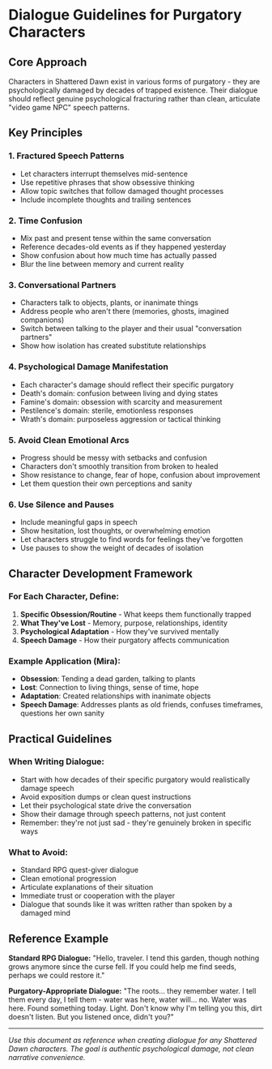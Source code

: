 # Dialogue Guidelines for Purgatory Characters

## Core Approach
Characters in Shattered Dawn exist in various forms of purgatory - they are psychologically damaged by decades of trapped existence. Their dialogue should reflect genuine psychological fracturing rather than clean, articulate "video game NPC" speech patterns.

## Key Principles

### 1. Fractured Speech Patterns
- Let characters interrupt themselves mid-sentence
- Use repetitive phrases that show obsessive thinking
- Allow topic switches that follow damaged thought processes
- Include incomplete thoughts and trailing sentences

### 2. Time Confusion
- Mix past and present tense within the same conversation
- Reference decades-old events as if they happened yesterday
- Show confusion about how much time has actually passed
- Blur the line between memory and current reality

### 3. Conversational Partners
- Characters talk to objects, plants, or inanimate things
- Address people who aren't there (memories, ghosts, imagined companions)
- Switch between talking to the player and their usual "conversation partners"
- Show how isolation has created substitute relationships

### 4. Psychological Damage Manifestation
- Each character's damage should reflect their specific purgatory
- Death's domain: confusion between living and dying states
- Famine's domain: obsession with scarcity and measurement
- Pestilence's domain: sterile, emotionless responses
- Wrath's domain: purposeless aggression or tactical thinking

### 5. Avoid Clean Emotional Arcs
- Progress should be messy with setbacks and confusion
- Characters don't smoothly transition from broken to healed
- Show resistance to change, fear of hope, confusion about improvement
- Let them question their own perceptions and sanity

### 6. Use Silence and Pauses
- Include meaningful gaps in speech
- Show hesitation, lost thoughts, or overwhelming emotion
- Let characters struggle to find words for feelings they've forgotten
- Use pauses to show the weight of decades of isolation

## Character Development Framework

### For Each Character, Define:
1. **Specific Obsession/Routine** - What keeps them functionally trapped
2. **What They've Lost** - Memory, purpose, relationships, identity
3. **Psychological Adaptation** - How they've survived mentally
4. **Speech Damage** - How their purgatory affects communication

### Example Application (Mira):
- **Obsession**: Tending a dead garden, talking to plants
- **Lost**: Connection to living things, sense of time, hope
- **Adaptation**: Created relationships with inanimate objects
- **Speech Damage**: Addresses plants as old friends, confuses timeframes, questions her own sanity

## Practical Guidelines

### When Writing Dialogue:
- Start with how decades of their specific purgatory would realistically damage speech
- Avoid exposition dumps or clean quest instructions
- Let their psychological state drive the conversation
- Show their damage through speech patterns, not just content
- Remember: they're not just sad - they're genuinely broken in specific ways

### What to Avoid:
- Standard RPG quest-giver dialogue
- Clean emotional progression
- Articulate explanations of their situation
- Immediate trust or cooperation with the player
- Dialogue that sounds like it was written rather than spoken by a damaged mind

## Reference Example

**Standard RPG Dialogue:**
"Hello, traveler. I tend this garden, though nothing grows anymore since the curse fell. If you could help me find seeds, perhaps we could restore it."

**Purgatory-Appropriate Dialogue:**
"The roots... they remember water. I tell them every day, I tell them - water was here, water will... no. Water was here. Found something today. Light. Don't know why I'm telling you this, dirt doesn't listen. But you listened once, didn't you?"

---

*Use this document as reference when creating dialogue for any Shattered Dawn characters. The goal is authentic psychological damage, not clean narrative convenience.*